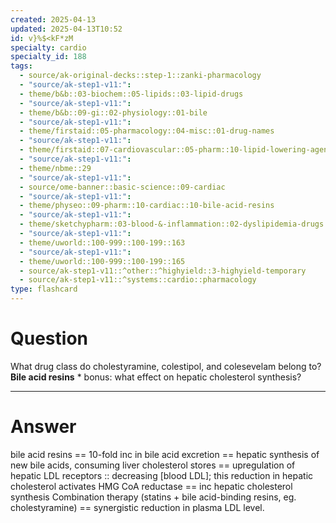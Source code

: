 ```yaml
---
created: 2025-04-13
updated: 2025-04-13T10:52
id: v}%$<kF*zM
specialty: cardio
specialty_id: 188
tags:
  - source/ak-original-decks::step-1::zanki-pharmacology
  - "source/ak-step1-v11:": 
  - theme/b&b::03-biochem::05-lipids::03-lipid-drugs
  - "source/ak-step1-v11:": 
  - theme/b&b::09-gi::02-physiology::01-bile
  - "source/ak-step1-v11:": 
  - theme/firstaid::05-pharmacology::04-misc::01-drug-names
  - "source/ak-step1-v11:": 
  - theme/firstaid::07-cardiovascular::05-pharm::10-lipid-lowering-agents::bile-acid-resins
  - "source/ak-step1-v11:": 
  - theme/nbme::29
  - "source/ak-step1-v11:": 
  - source/ome-banner::basic-science::09-cardiac
  - "source/ak-step1-v11:": 
  - theme/physeo::09-pharm::10-cardiac::10-bile-acid-resins
  - "source/ak-step1-v11:": 
  - theme/sketchypharm::03-blood-&-inflammation::02-dyslipidemia-drugs::02-cholestyramine,-ezetimibe
  - "source/ak-step1-v11:": 
  - theme/uworld::100-999::100-199::163
  - "source/ak-step1-v11:": 
  - theme/uworld::100-999::100-199::165
  - source/ak-step1-v11::^other::^highyield::3-highyield-temporary
  - source/ak-step1-v11::^systems::cardio::pharmacology
type: flashcard
---
```


# Question
What drug class do cholestyramine, colestipol, and colesevelam belong to?    **Bile acid resins**    * bonus: what effect on hepatic cholesterol synthesis?

---

# Answer
bile acid resins == 10-fold inc in bile acid excretion == hepatic synthesis of new bile acids, consuming liver cholesterol stores == upregulation of hepatic LDL receptors :: decreasing [blood LDL]; this reduction in hepatic cholesterol activates HMG CoA reductase == inc hepatic cholesterol synthesis    Combination therapy (statins + bile acid-binding resins, eg. cholestyramine) == synergistic reduction in plasma LDL level.